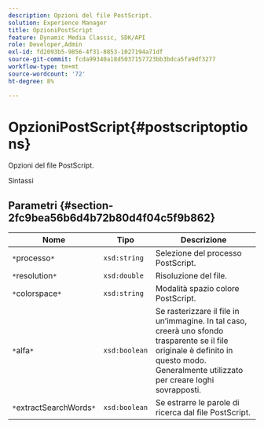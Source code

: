 ```yaml
---
description: Opzioni del file PostScript.
solution: Experience Manager
title: OpzioniPostScript
feature: Dynamic Media Classic, SDK/API
role: Developer,Admin
exl-id: fd2093b5-9856-4f31-8853-1027194a71df
source-git-commit: fcda99340a18d5037157723bb3bdca5fa9df3277
workflow-type: tm+mt
source-wordcount: '72'
ht-degree: 8%

---
```


# OpzioniPostScript{#postscriptoptions}

Opzioni del file PostScript.

Sintassi

## Parametri {#section-2fc9bea56b6d4b72b80d4f04c5f9b862}

| Nome | Tipo | Descrizione |
|---|---|---|
| `*`processo`*` | `xsd:string` | Selezione del processo PostScript. |
| `*`resolution`*` | `xsd:double` | Risoluzione del file. |
| `*`colorspace`*` | `xsd:string` | Modalità spazio colore PostScript. |
| `*`alfa`*` | `xsd:boolean` | Se rasterizzare il file in un’immagine. In tal caso, creerà uno sfondo trasparente se il file originale è definito in questo modo. Generalmente utilizzato per creare loghi sovrapposti. |
| `*`extractSearchWords`*` | `xsd:boolean` | Se estrarre le parole di ricerca dal file PostScript. |
